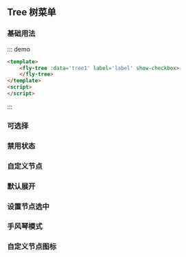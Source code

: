<script>
module.exports={
    data(){
        return {
            tree1:[
                {
                    label:'node 1',
                    children:[
                        {
                            label:'node 1.1',
                            children:[
                                {
                                    label:'node 1.1.1',
                                    children:[]
                                }
                            ]
                        }
                    ]
                },
                {
                    label:'node 1',
                    children:[
                        {
                            label:'node 1.1',
                            children:[
                                {
                                    label:'node 1.1.1',
                                    children:[]
                                }
                            ]
                        }
                    ]
                }
            ]
        }
    }
}
</script>

## Tree 树菜单

### 基础用法
::: demo
```html
<template>
    <fly-tree :data='tree1' label='label' show-checkbox>
    </fly-tree>
</template>
<script>
</script>
```
:::

### 可选择


### 禁用状态


### 自定义节点　


### 默认展开


### 设置节点选中


### 手风琴模式


### 自定义节点图标